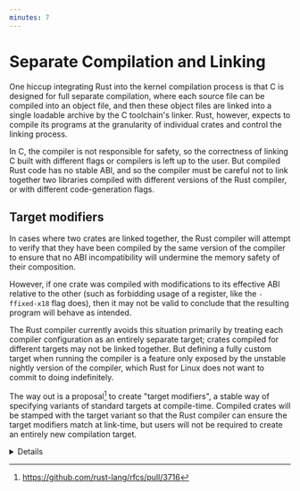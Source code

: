 ```yaml
---
minutes: 7
---
```


# Separate Compilation and Linking

One hiccup integrating Rust into the kernel compilation process is that C is
designed for full separate compilation, where each source file can be compiled
into an object file, and then these object files are linked into a single
loadable archive by the C toolchain's linker. Rust, however, expects to compile
its programs at the granularity of individual crates and control the linking
process.

In C, the compiler is not responsible for safety, so the correctness of linking
C built with different flags or compilers is left up to the user. But compiled
Rust code has no stable ABI, and so the compiler must be careful not to link
together two libraries compiled with different versions of the Rust compiler, or
with different code-generation flags.

## Target modifiers

In cases where two crates are linked together, the Rust compiler will attempt to
verify that they have been compiled by the same version of the compiler to
ensure that no ABI incompatibility will undermine the memory safety of their
composition.

However, if one crate was compiled with modifications to its effective ABI
relative to the other (such as forbidding usage of a register, like the
`-ffixed-x18` flag does), then it may not be valid to conclude that the
resulting program will behave as intended.

The Rust compiler currently avoids this situation primarily by treating each
compiler configuration as an entirely separate target; crates compiled for
different targets may not be linked together. But defining a fully custom target
when running the compiler is a feature only exposed by the unstable nightly
version of the compiler, which Rust for Linux does not want to commit to doing
indefinitely.

The way out is a proposal[^1] to create "target modifiers", a stable way of
specifying variants of standard targets at compile-time. Compiled crates will be
stamped with the target variant so that the Rust compiler can ensure the target
modifiers match at link-time, but users will not be required to create an
entirely new compilation target.

<details>

[^1]: <https://github.com/rust-lang/rfcs/pull/3716>

</details>
